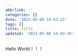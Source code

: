 ```yaml
---
abbrlink: ''
categories: []
date: '2023-05-08 14:43:23'
tags: []
title: title
updated: '2023-05-08 14:43:39'
---
```

Hello World！！！
